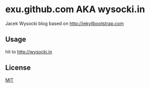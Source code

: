 # exu.github.com AKA wysocki.in

Jacek Wysocki blog based on <http://jekyllbootstrap.com>

## Usage

hit to <http://wysocki.in>

## License

[MIT](http://opensource.org/licenses/MIT)
